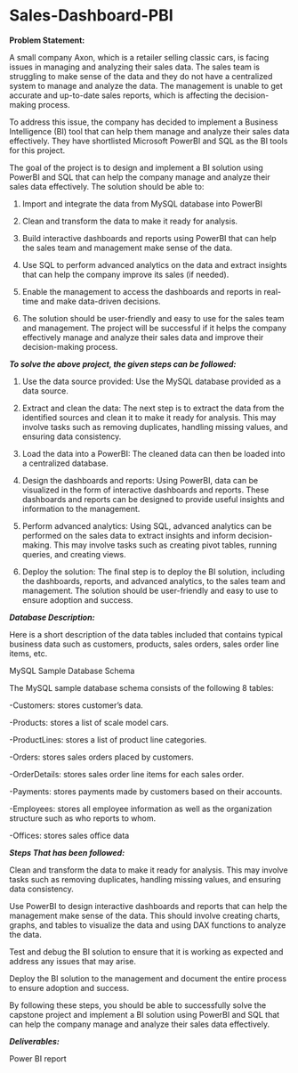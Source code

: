 # Sales-Dashboard-PBI
**Problem Statement:**

A small company Axon, which is a retailer selling classic cars, is facing issues in managing and analyzing their sales data. The sales team is struggling to make sense of the data and they do not have a centralized system to manage and analyze the data. The management is unable to get accurate and up-to-date sales reports, which is affecting the decision-making process.

To address this issue, the company has decided to implement a Business Intelligence (BI) tool that can help them manage and analyze their sales data effectively. They have shortlisted Microsoft PowerBI and SQL as the BI tools for this project.

The goal of the project is to design and implement a BI solution using PowerBI and SQL that can help the company manage and analyze their sales data effectively. The solution should be able to:

1. Import and integrate the data from MySQL database into PowerBI

2. Clean and transform the data to make it ready for analysis.

3. Build interactive dashboards and reports using PowerBI that can help the sales team and management make sense of the data.

4. Use SQL to perform advanced analytics on the data and extract insights that can help the company improve its sales (if needed).

5. Enable the management to access the dashboards and reports in real-time and make data-driven decisions.

6. The solution should be user-friendly and easy to use for the sales team and management. The project will be successful if it helps the company effectively manage and 
   analyze their sales data and improve their decision-making process.


***To solve the above project, the given steps can be followed:***

1. Use the data source provided: Use the MySQL database provided as a data source.

2. Extract and clean the data: The next step is to extract the data from the identified sources and clean it to make it ready for analysis. This may involve tasks such as 
   removing duplicates, handling missing values, and ensuring data consistency.

3. Load the data into a PowerBI: The cleaned data can then be loaded into a centralized database.

4. Design the dashboards and reports: Using PowerBI, data can be visualized in the form of interactive dashboards and reports. These dashboards and reports can be designed 
   to provide useful insights and information to the management.

5. Perform advanced analytics: Using SQL, advanced analytics can be performed on the sales data to extract insights and inform decision-making. This may involve tasks such 
   as creating pivot tables, running queries, and creating views.

6. Deploy the solution: The final step is to deploy the BI solution, including the dashboards, reports, and advanced analytics, to the sales team and management. The 
   solution should be user-friendly and easy to use to ensure adoption and success.



***Database Description:***

Here is a short description of the data tables included that contains typical business data such as customers, products, sales orders, sales order line items, etc.



MySQL Sample Database Schema

The MySQL sample database schema consists of the following 8 tables:

-Customers: stores customer’s data.

-Products: stores a list of scale model cars.

-ProductLines: stores a list of product line categories.

-Orders: stores sales orders placed by customers.

-OrderDetails: stores sales order line items for each sales order.

-Payments: stores payments made by customers based on their accounts.

-Employees: stores all employee information as well as the organization structure such as who reports to whom.

-Offices: stores sales office data

***Steps That has been followed:***

Clean and transform the data to make it ready for analysis. This may involve tasks such as removing duplicates, handling missing values, and ensuring data consistency.

Use PowerBI to design interactive dashboards and reports that can help the management make sense of the data. This should involve creating charts, graphs, and tables to visualize the data and using DAX functions to analyze the data.

Test and debug the BI solution to ensure that it is working as expected and address any issues that may arise.

Deploy the BI solution to the management and document the entire process to ensure adoption and success.

By following these steps, you should be able to successfully solve the capstone project and implement a BI solution using PowerBI and SQL that can help the company manage and analyze their sales data effectively.

***Deliverables:*** 

Power BI report
